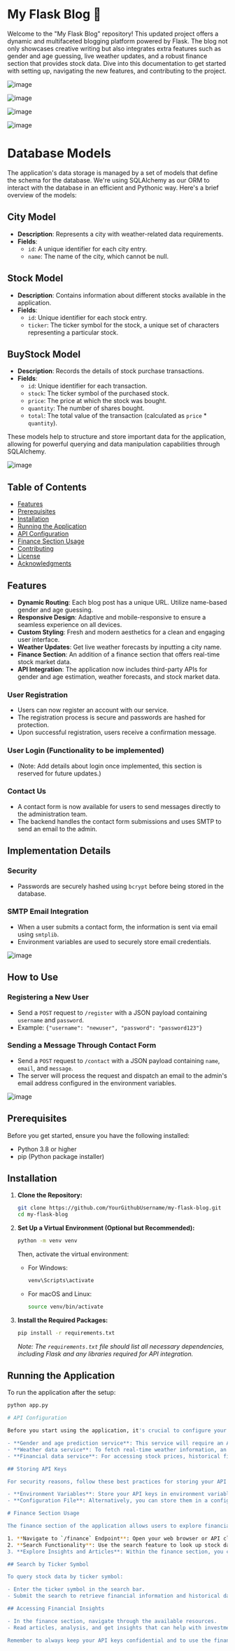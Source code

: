 # My Flask Blog 📝

Welcome to the "My Flask Blog" repository! This updated project offers a dynamic and multifaceted blogging platform powered by Flask. The blog not only showcases creative writing but also integrates extra features such as gender and age guessing, live weather updates, and a robust finance section that provides stock data. Dive into this documentation to get started with setting up, navigating the new features, and contributing to the project.

![image](https://github.com/omerhalid/blog_flask/assets/102431713/d11bd582-cdf9-425e-a4da-f4131e2c1aa9)

![image](https://github.com/omerhalid/blog_flask/assets/102431713/6c377b4f-7f9d-47fe-adea-63f9250171b1)

![image](https://github.com/omerhalid/blog_flask/assets/102431713/7b42ee05-3143-4155-83e0-6ad5c3303a8e)

![image](https://github.com/omerhalid/blog_flask/assets/102431713/d203c661-3499-4563-862b-3e474cd86d9c)

# Database Models

The application's data storage is managed by a set of models that define the schema for the database. We're using SQLAlchemy as our ORM to interact with the database in an efficient and Pythonic way. Here's a brief overview of the models:

## City Model

- **Description**: Represents a city with weather-related data requirements.
- **Fields**:
  - `id`: A unique identifier for each city entry.
  - `name`: The name of the city, which cannot be null.

## Stock Model

- **Description**: Contains information about different stocks available in the application.
- **Fields**:
  - `id`: Unique identifier for each stock entry.
  - `ticker`: The ticker symbol for the stock, a unique set of characters representing a particular stock.

## BuyStock Model

- **Description**: Records the details of stock purchase transactions.
- **Fields**:
  - `id`: Unique identifier for each transaction.
  - `stock`: The ticker symbol of the purchased stock.
  - `price`: The price at which the stock was bought.
  - `quantity`: The number of shares bought.
  - `total`: The total value of the transaction (calculated as `price` * `quantity`).

These models help to structure and store important data for the application, allowing for powerful querying and data manipulation capabilities through SQLAlchemy.

![image](https://github.com/omerhalid/blog_flask/assets/102431713/80460d97-6828-49f5-8065-86f0a2dc6d87)


## Table of Contents

- [Features](#features)
- [Prerequisites](#prerequisites)
- [Installation](#installation)
- [Running the Application](#running-the-application)
- [API Configuration](#api-configuration)
- [Finance Section Usage](#finance-section-usage)
- [Contributing](#contributing)
- [License](#license)
- [Acknowledgments](#acknowledgments)

## Features

- **Dynamic Routing**: Each blog post has a unique URL. Utilize name-based gender and age guessing.
- **Responsive Design**: Adaptive and mobile-responsive to ensure a seamless experience on all devices.
- **Custom Styling**: Fresh and modern aesthetics for a clean and engaging user interface.
- **Weather Updates**: Get live weather forecasts by inputting a city name.
- **Finance Section**: An addition of a finance section that offers real-time stock market data.
- **API Integration**: The application now includes third-party APIs for gender and age estimation, weather forecasts, and stock market data.

### User Registration

- Users can now register an account with our service.
- The registration process is secure and passwords are hashed for protection.
- Upon successful registration, users receive a confirmation message.

### User Login (Functionality to be implemented)

- (Note: Add details about login once implemented, this section is reserved for future updates.)

### Contact Us

- A contact form is now available for users to send messages directly to the administration team.
- The backend handles the contact form submissions and uses SMTP to send an email to the admin.

## Implementation Details

### Security

- Passwords are securely hashed using `bcrypt` before being stored in the database.

### SMTP Email Integration

- When a user submits a contact form, the information is sent via email using `smtplib`.
- Environment variables are used to securely store email credentials.

![image](https://github.com/omerhalid/blog_flask/assets/102431713/ce891468-5120-4196-97ba-1cd5d4337838)  

## How to Use

### Registering a New User

- Send a `POST` request to `/register` with a JSON payload containing `username` and `password`.
- Example: `{"username": "newuser", "password": "password123"}`

### Sending a Message Through Contact Form

- Send a `POST` request to `/contact` with a JSON payload containing `name`, `email`, and `message`.
- The server will process the request and dispatch an email to the admin's email address configured in the environment variables.

![image](https://github.com/omerhalid/blog_flask/assets/102431713/948b2612-210d-42ef-8ad5-43e97b638c7e)

## Prerequisites

Before you get started, ensure you have the following installed:

- Python 3.8 or higher
- pip (Python package installer)

## Installation

1. **Clone the Repository:**

    ```bash
    git clone https://github.com/YourGithubUsername/my-flask-blog.git
    cd my-flask-blog
    ```

2. **Set Up a Virtual Environment (Optional but Recommended):**

    ```bash
    python -m venv venv
    ```

    Then, activate the virtual environment:

    - For Windows:
        ```bash
        venv\Scripts\activate
        ```

    - For macOS and Linux:
        ```bash
        source venv/bin/activate
        ```

3. **Install the Required Packages:**

    ```bash
    pip install -r requirements.txt
    ```

    *Note: The `requirements.txt` file should list all necessary dependencies, including Flask and any libraries required for API integration.*

## Running the Application

To run the application after the setup:

```bash
python app.py

# API Configuration

Before you start using the application, it's crucial to configure your API keys for the following services:

- **Gender and age prediction service**: This service will require an API key to access demographic data based on names or other submitted details.
- **Weather data service**: To fetch real-time weather information, an API key for a weather data provider is needed.
- **Financial data service**: For accessing stock prices, historical financial data, and other market insights, an API key from a financial data service is necessary.

## Storing API Keys

For security reasons, follow these best practices for storing your API keys:

- **Environment Variables**: Store your API keys in environment variables. This can be done in a `.env` file in your project's root directory, which should be added to `.gitignore` to ensure it's not tracked by version control.
- **Configuration File**: Alternatively, you can store them in a configuration file specifically designed for API keys, ensuring this file is also not tracked by version control.

# Finance Section Usage

The finance section of the application allows users to explore financial data. Here's how to use it:

1. **Navigate to `/finance` Endpoint**: Open your web browser or API client and go to the `/finance` endpoint of the application.
2. **Search Functionality**: Use the search feature to look up stock data. You can typically do this by entering the ticker symbol of the company you're interested in.
3. **Explore Insights and Articles**: Within the finance section, you can find various insights into financial data, as well as articles and analysis on market trends and stock performance.

## Search by Ticker Symbol

To query stock data by ticker symbol:

- Enter the ticker symbol in the search bar.
- Submit the search to retrieve financial information and historical data regarding the specific stock.

## Accessing Financial Insights

- In the finance section, navigate through the available resources.
- Read articles, analysis, and get insights that can help with investment decisions or understanding the market.

Remember to always keep your API keys confidential and to use the financial data in compliance with the terms of service of the API provider.
